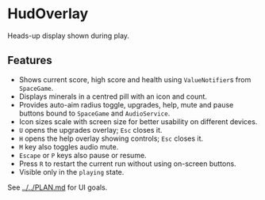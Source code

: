 # HudOverlay

Heads-up display shown during play.

## Features

- Shows current score, high score and health using `ValueNotifier`s from
  `SpaceGame`.
- Displays minerals in a centred pill with an icon and count.
- Provides auto-aim radius toggle, upgrades, help, mute and pause buttons bound
  to `SpaceGame` and `AudioService`.
- Icon sizes scale with screen size for better usability on different devices.
- `U` opens the upgrades overlay; `Esc` closes it.
- `H` opens the help overlay showing controls; `Esc` closes it.
- `M` key also toggles audio mute.
- `Escape` or `P` keys also pause or resume.
- Press `R` to restart the current run without using on-screen buttons.
- Visible only in the `playing` state.

See [../../PLAN.md](../../PLAN.md) for UI goals.
